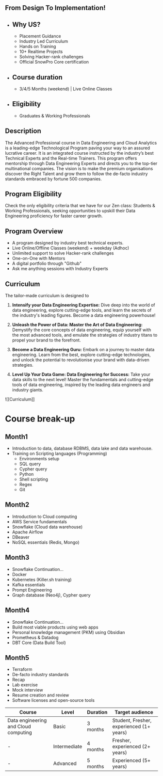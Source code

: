 ## From Design To Implementation!

- ## Why US?
	- Placement Guidance
	- Industry Led Curriculum
	- Hands on Training
	- 10+ Realtime Projects
	- Solving Hacker-rank challenges
	- Official SnowPro Core certification
- ## Course duration
	- 3/4/5 Months (weekend) | Live Online Classes
- ## Eligibility
	- Graduates & Working Professionals

## Description

The Advanced Professional course in Data Engineering and Cloud Analytics is a leading-edge Technological Program paving your way to an assured lucrative career. It is an integrated course instructed by the industry’s best Technical Experts and the Real-time Trainers. This program offers mentorship through Data Engineering Experts and directs you to the top-tier multinational companies. The vision is to make the premium organisations discover the Right Talent and grow them to follow the de-facto industry standards embraced by fortune 500 companies.

## Program Eligibility

Check the only eligibility criteria that we have for our Zen class: Students & Working Professionals, seeking opportunities to upskill their Data Engineering proficiency for faster career growth.

## Program Overview

- A program designed by industry best technical experts. 
- Live Online/Offline Classes (weekend) + weekday (Adhoc)
- Unlimited support to solve Hacker-rank challenges
- One-on-One with Mentors
- A digital portfolio through "Github"
- Ask me anything sessions with Industry Experts

## Curriculum

The tailor-made curriculum is designed to 

1. **Intensify your Data Engineering Expertise:** Dive deep into the world of data engineering, explore cutting-edge tools, and learn the secrets of the industry's leading figures. Become a data engineering powerhouse!
    
2. **Unleash the Power of Data: Master the Art of Data Engineering:** Demystify the core concepts of data engineering, equip yourself with the most advanced tools, and emulate the strategies of industry titans to propel your brand to the forefront.
    
3. **Become a Data Engineering Guru:** Embark on a journey to master data engineering. Learn from the best, explore cutting-edge technologies, and unlock the potential to revolutionise your brand with data-driven strategies.
    
4. **Level Up Your Data Game: Data Engineering for Success:** Take your data skills to the next level! Master the fundamentals and cutting-edge tools of data engineering, inspired by the leading data engineers and industry giants.

![[Curriculum]]



# Course break-up

## Month1
- Introduction to data, database RDBMS, data lake and data warehouse.
- Training on Scripting languages (Programming)
	- Environments setup
	- SQL query
	- Cypher query 
	- Python
	- Shell scripting
	- Regex
	- Git
## Month2
- Introduction to Cloud computing
- AWS Service fundamentals
- Snowflake (Cloud data warehouse)
- Apache Airflow
- DBeaver 
- NoSQL essentials (Redis, Mongo)
## Month3
- Snowflake Continuation...
- Docker
- Kubernetes (Killer.sh training)
- Kafka essentials
- Prompt Engineering
- Graph database (Neo4j), Cypher query
## Month4
- Snowflake Continuation...
- Build most viable products using web apps
- Personal knowledge management (PKM) using Obsidian
- Prometheus & Datadog
- DBT Core (Data Build Tool)
## Month5
- Terraform
- De-facto industry standards
- Recap 
- Lab exercise
- Mock interview
- Resume creation and review
- Software licenses and open-source tools

| Course                               | Level        | Duration | Target audience                          |
| ------------------------------------ | ------------ | -------- | ---------------------------------------- |
| Data engineering and Cloud computing | Basic        | 3 months | Student, Fresher, experienced (1+ years) |
| -                                    | Intermediate | 4 months | Fresher, experienced (2+ years)          |
| -                                    | Advanced     | 5 months | Experienced (5+ years)                   |
